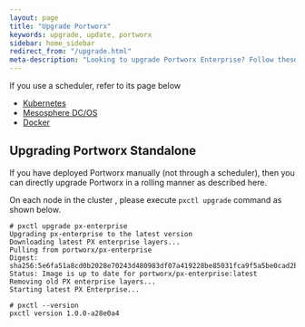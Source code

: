 ```yaml
---
layout: page
title: "Upgrade Portworx"
keywords: upgrade, update, portworx
sidebar: home_sidebar
redirect_from: "/upgrade.html"
meta-description: "Looking to upgrade Portworx Enterprise? Follow these step-by-step instructions and find out how you can upgrade today!"
---
```


If you use a scheduler, refer to its page below

- [Kubernetes](https://docs.portworx.com/scheduler/kubernetes/upgrade.html)
- [Mesosphere DC/OS](https://docs.portworx.com/scheduler/mesosphere-dcos/upgrade-oci.html)
- [Docker](https://docs.portworx.com/runc/#upgrade-px-oci)

## Upgrading Portworx Standalone

If you have deployed Portworx manually (not through a scheduler), then you can directly upgrade Portworx in a rolling manner as described here.

On each node in the cluster , please execute `pxctl upgrade` command as shown below.

```
# pxctl upgrade px-enterprise
Upgrading px-enterprise to the latest version
Downloading latest PX enterprise layers...
Pulling from portworx/px-enterprise
Digest: sha256:5e6fa51a8cd0b2028e70243d480983df07a419228be85031fca9f5a5be0cad2b
Status: Image is up to date for portworx/px-enterprise:latest
Removing old PX enterprise layers...
Starting latest PX Enterprise...

# pxctl --version
pxctl version 1.0.0-a28e0a4
```

